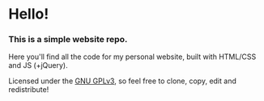 # Hello!
### This is a simple website repo.

Here you'll find all the code for my personal website, built with HTML/CSS and JS (+jQuery).

Licensed under the [GNU GPLv3](https://www.gnu.org/licenses/gpl-3.0.en.html "GPLv3"), so feel free to clone, copy, edit and redistribute!

